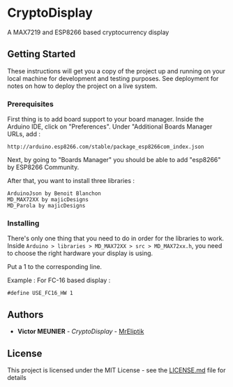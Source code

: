 # CryptoDisplay
A MAX7219 and ESP8266 based cryptocurrency display

## Getting Started

These instructions will get you a copy of the project up and running on your local machine for development and testing purposes. See deployment for notes on how to deploy the project on a live system.

### Prerequisites

First thing is to add board support to your board manager. Inside the Arduino IDE, click on "Preferences". Under "Additional Boards Manager URLs, add : 

```
http://arduino.esp8266.com/stable/package_esp8266com_index.json
```

Next, by going to "Boards Manager" you should be able to add "esp8266" by ESP8266 Community.

After that, you want to install three libraries : 
```
ArduinoJson by Benoit Blanchon
MD_MAX72XX by majicDesigns
MD_Parola by majicDesigns
```


### Installing

There's only one thing that you need to do in order for the libraries to work.
Inside ```Arduino > libraries > MD_MAX72XX > src > MD_MAX72xx.h```, you need to choose the right hardware your display is using.

Put a 1 to the corresponding line.

Example :
For FC-16 based display :
```
#define	USE_FC16_HW	1
```


## Authors

* **Victor MEUNIER** - *CryptoDisplay* - [MrEliptik](https://github.com/MrEliptik)


## License

This project is licensed under the MIT License - see the [LICENSE.md](LICENSE.md) file for details

